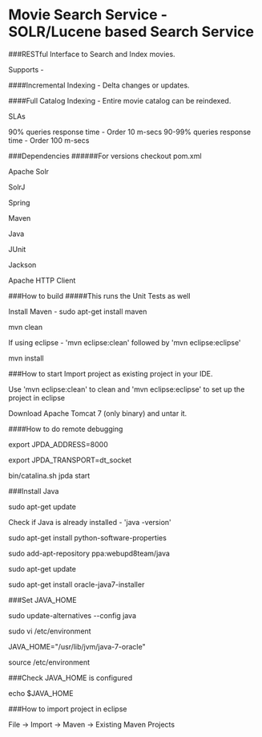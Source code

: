 # Movie Search Service - SOLR/Lucene based Search Service

###RESTful Interface to Search and Index movies.

Supports - 

####Incremental Indexing - Delta changes or updates.

####Full Catalog Indexing - Entire movie catalog can be reindexed.

SLAs 

90% queries response time - Order 10 m-secs
90-99% queries response time - Order 100 m-secs

###Dependencies
######For versions checkout pom.xml

Apache Solr

SolrJ

Spring 

Maven

Java


JUnit


Jackson


Apache HTTP Client


###How to build
#####This runs the Unit Tests as well

Install Maven - sudo apt-get install maven

mvn clean

If using eclipse - 'mvn eclipse:clean' followed by 'mvn eclipse:eclipse'

mvn install

###How to start 
Import project as existing project in your IDE.

Use 'mvn eclipse:clean' to clean and 'mvn eclipse:eclipse' to set up the project in eclipse

Download Apache Tomcat 7 (only binary) and untar it.


####How to do remote debugging

export JPDA_ADDRESS=8000 

export JPDA_TRANSPORT=dt_socket 

bin/catalina.sh jpda start


###Install Java

sudo apt-get update

Check if Java is already installed  - 'java -version'

sudo apt-get install python-software-properties

sudo add-apt-repository ppa:webupd8team/java

sudo apt-get update

sudo apt-get install oracle-java7-installer


###Set JAVA_HOME

sudo update-alternatives --config java

sudo vi /etc/environment

JAVA_HOME="/usr/lib/jvm/java-7-oracle"

source /etc/environment

###Check JAVA_HOME is configured

echo $JAVA_HOME


###How to import project in eclipse

File -> Import -> Maven -> Existing Maven Projects








